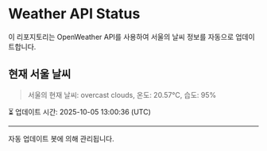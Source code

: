 
# Weather API Status

이 리포지토리는 OpenWeather API를 사용하여 서울의 날씨 정보를 자동으로 업데이트합니다.

## 현재 서울 날씨
> 서울의 현재 날씨: overcast clouds, 온도: 20.57°C, 습도: 95%

⏳ 업데이트 시간: 2025-10-05 13:00:36 (UTC)

---
자동 업데이트 봇에 의해 관리됩니다.
